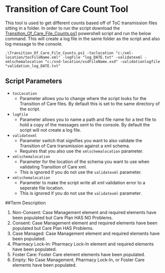 # Transition of Care Count Tool

This tool is used to get different counts based off of ToC transmission files sitting in a folder. In order to run the script download the [Transition_Of_Care_File_Counts.ps1](https://github.com/HealthcareStandards/HealthcareStandards/blob/master/TransitionOfCare/CCDAHybrid/Scripts/ToC%20Counts%20Tool/Transition_Of_Care_File_Counts.ps1) powershell script and run the below command. This will create a log file in the same folder as the script and also log message to the console.

`.\Transition_Of_Care_File_Counts.ps1 -toclocation "c:/xml-location/tocFileName.xml" -logFile "log_DATE.txt" -validatexml -xmlschemalocation "c:/xsd-location/xsdFileName.xsd" -validationlogfile "validation_log_DATE.txt"`

## Script Parameters

- `tocLocation`
	- Parameter allows you to change where the script looks for the Transition of Care files. By default this is set to the same directory of the script.
- `logFile`
	- Parameter allows you to name a path and file name for a text file to hold a copy of the messages sent to the console. By default the script will not create a log file.
- `validatexml`
	- Parameter switch that signifies you want to also validate the Transition of Care transmission against a xml schema.
	- Requires that you also use the `xmlschemalocation` parameter.
- `xmlschemalocation`
	- Parameter for the location of the schema you want to use when validating Transition of Care xml.
	- This is ignored if you do not use the `validatexml` parameter.
- `xmlschemalocation`
	- Parameter to make the script write all xml validation error to a seperate file location.
	- This is ignored if you do not use the `validatexml` parameter.

##Term Description

1. Non-Consent: Case Management element and required elements have been populated but Care Plan HAS NO Problems.
2. Consent: Case Management element and required elements have been populated but Care Plan HAS Problems.
3. Case Managed: Case Management element and required elements have been populated.
4. Pharmacy Lock-In: Pharmacy Lock-In element and required elements have been populated.
6. Foster Care: Foster Care element elements have been populated.
5. Empty: No Case Management, Pharmacy Lock-In, or Foster Care elements have been populated.